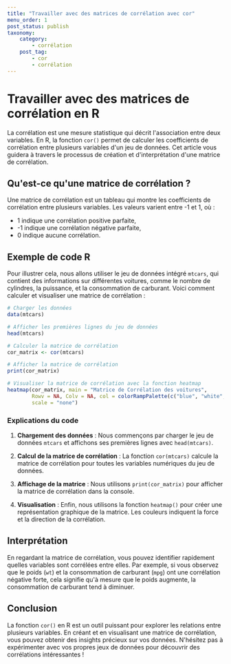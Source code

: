 ```yaml
---
title: "Travailler avec des matrices de corrélation avec cor"
menu_order: 1
post_status: publish
taxonomy:
    category:
        - corrélation
    post_tag:
        - cor
        - corrélation
---
```


# Travailler avec des matrices de corrélation en R

La corrélation est une mesure statistique qui décrit l'association entre deux variables. En R, la fonction `cor()` permet de calculer les coefficients de corrélation entre plusieurs variables d'un jeu de données. Cet article vous guidera à travers le processus de création et d'interprétation d'une matrice de corrélation.

## Qu'est-ce qu'une matrice de corrélation ?

Une matrice de corrélation est un tableau qui montre les coefficients de corrélation entre plusieurs variables. Les valeurs varient entre -1 et 1, où :
- 1 indique une corrélation positive parfaite,
- -1 indique une corrélation négative parfaite,
- 0 indique aucune corrélation.

## Exemple de code R

Pour illustrer cela, nous allons utiliser le jeu de données intégré `mtcars`, qui contient des informations sur différentes voitures, comme le nombre de cylindres, la puissance, et la consommation de carburant. Voici comment calculer et visualiser une matrice de corrélation :

```R
# Charger les données
data(mtcars)

# Afficher les premières lignes du jeu de données
head(mtcars)

# Calculer la matrice de corrélation
cor_matrix <- cor(mtcars)

# Afficher la matrice de corrélation
print(cor_matrix)

# Visualiser la matrice de corrélation avec la fonction heatmap
heatmap(cor_matrix, main = "Matrice de Corrélation des voitures", 
        Rowv = NA, Colv = NA, col = colorRampPalette(c("blue", "white", "red"))(20), 
        scale = "none")
```

### Explications du code

1. **Chargement des données** : Nous commençons par charger le jeu de données `mtcars` et affichons ses premières lignes avec `head(mtcars)`.

2. **Calcul de la matrice de corrélation** : La fonction `cor(mtcars)` calcule la matrice de corrélation pour toutes les variables numériques du jeu de données.

3. **Affichage de la matrice** : Nous utilisons `print(cor_matrix)` pour afficher la matrice de corrélation dans la console.

4. **Visualisation** : Enfin, nous utilisons la fonction `heatmap()` pour créer une représentation graphique de la matrice. Les couleurs indiquent la force et la direction de la corrélation.

## Interprétation

En regardant la matrice de corrélation, vous pouvez identifier rapidement quelles variables sont corrélées entre elles. Par exemple, si vous observez que le poids (`wt`) et la consommation de carburant (`mpg`) ont une corrélation négative forte, cela signifie qu'à mesure que le poids augmente, la consommation de carburant tend à diminuer.

## Conclusion

La fonction `cor()` en R est un outil puissant pour explorer les relations entre plusieurs variables. En créant et en visualisant une matrice de corrélation, vous pouvez obtenir des insights précieux sur vos données. N'hésitez pas à expérimenter avec vos propres jeux de données pour découvrir des corrélations intéressantes !

